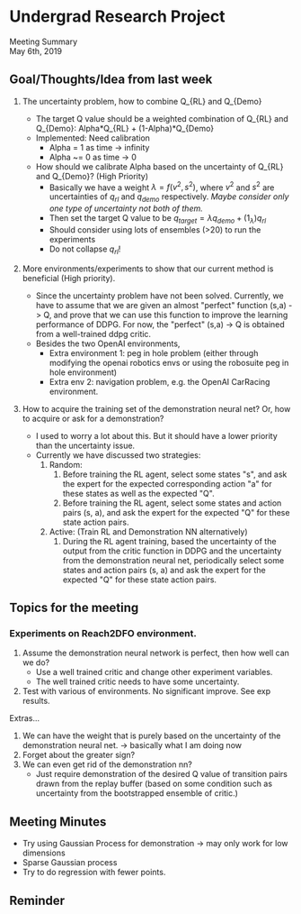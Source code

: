 # Undergrad Research Project
Meeting Summary<br>
May 6th, 2019

## Goal/Thoughts/Idea from last week
1. The uncertainty problem, how to combine Q_{RL} and Q_{Demo}
    - The target Q value should be a weighted combination of Q_{RL} and Q_{Demo}: Alpha*Q_{RL} + (1-Alpha)*Q_{Demo}
    - Implemented: Need calibration
        - Alpha = 1 as time -> infinity
        - Alpha ~= 0 as time -> 0
    - How should we calibrate Alpha based on the uncertainty of Q_{RL} and Q_{Demo}? (High Priority)
        - Basically we have a weight $\lambda = f(v^2, s^2)$, where $v^2$ and $s^2$ are uncertainties of $q_{rl}$ and $q_{demo}$ respectively. *Maybe consider only one type of uncertainty not both of them.*
        - Then set the target Q value to be $q_{target} = \lambda q_{demo} + (1_\lambda)q_{rl}$
        - Should consider using lots of ensembles (>20) to run the experiments
        - Do not collapse $q_{rl}$!

2. More environments/experiments to show that our current method is beneficial (High priority).
    - Since the uncertainty problem have not been solved. Currently, we have to assume that we are given an almost "perfect" function (s,a) -> Q, and prove that we can use this function to improve the learning performance of DDPG. For now, the "perfect" (s,a) -> Q is obtained from a well-trained ddpg critic.
    - Besides the two OpenAI environments,
        - Extra environment 1: peg in hole problem (either through modifying the openai robotics envs or using the robosuite peg in hole environment)
        - Extra env 2: navigation problem, e.g. the  OpenAI CarRacing environment.

3. How to acquire the training set of the demonstration neural net? Or, how to acquire or ask for a demonstration?
    - I used to worry a lot about this. But it should have a lower priority than the uncertainty issue.
    - Currently we have discussed two strategies:
        1. Random:
           1. Before training the RL agent, select some states "s", and ask the expert for the expected corresponding action "a" for these states as well as the expected "Q".
           2. Before training the RL agent, select some states and action pairs (s, a), and ask the expert for the expected "Q" for these state action pairs.
        2. Active: (Train RL and Demonstration NN alternatively)
           1. During the RL agent training, based the uncertainty of the output from the critic function in DDPG and the uncertainty from the demonstration neural net, periodically select some states and action pairs (s, a) and ask the expert for the expected "Q" for these state action pairs.

## Topics for the meeting
### Experiments on Reach2DFO environment.
1. Assume the demonstration neural network is perfect, then how well can we do?
    - Use a well trained critic and change other experiment variables.
    - The well trained critic needs to have some uncertainty.
2. Test with various of environments. No significant improve. See exp results.

Extras...

1. We can have the weight that is purely based on the uncertainty of the demonstration neural net. -> basically what I am doing now
2. Forget about the greater sign?
3. We can even get rid of the demonstration nn?
    - Just require demonstration of the desired Q value of transition pairs drawn from the replay buffer (based on some condition such as uncertainty from the bootstrapped ensemble of critic.)

## Meeting Minutes
- Try using Gaussian Process for demonstration -> may only work for low dimensions
- Sparse Gaussian process
- Try to do regression with fewer points.



## Reminder